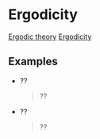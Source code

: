 # Ergodicity

[Ergodic theory](https://en.wikipedia.org/wiki/Ergodic_theory)
[Ergodicity](https://en.wikipedia.org/wiki/Ergodicity#)

## Examples
* ??
  > ??

* ??
  > ??
